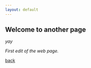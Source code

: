 ```yaml
---
layout: default
---
```


## Welcome to another page

_yay_

_First edit of the web page._

[back](./)
